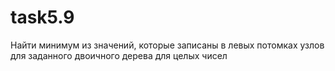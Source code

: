 # task5.9
Найти минимум из значений, которые записаны в левых потомках узлов для заданного двоичного дерева для целых чисел
